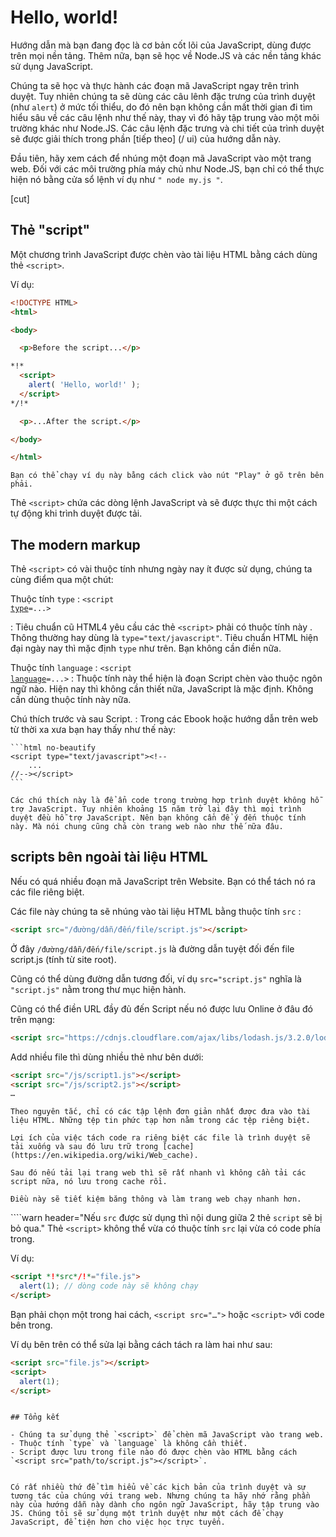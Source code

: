 # Hello, world!

Hướng dẫn mà bạn đang đọc là cơ bản cốt lõi của JavaScript, dùng được trên mọi nền tảng. Thêm nữa, bạn sẽ học về Node.JS và các nền tảng khác sử dụng JavaScript.

Chúng ta sẽ học và thực hành các đoạn mã JavaScript ngay trên trình duyệt. Tuy nhiên chúng ta sẽ dùng các câu lênh đặc trưng của trình duyệt (như `alert`) ở mức tối thiểu, do đó nên bạn không cần mất thời gian đi tìm hiểu sâu về các câu lệnh như thế này, thay vì đó hãy tập trung vào một môi trường khác như Node.JS. Các câu lệnh đặc trưng và chi tiết của trình duyệt sẽ được giải thích trong phần [tiếp theo] (/ ui) của hướng dẫn này.

Đầu tiên, hãy xem cách để nhúng một đoạn mã JavaScript vào một trang web. Đối với các môi trường phía máy chủ như Node.JS, bạn chỉ có thể thực hiện nó bằng cửa sổ lệnh ví dụ như `" node my.js "`.


[cut]

## Thẻ "script"

Một chương trình JavaScript được chèn vào tài liệu HTML bằng cách dùng thẻ `<script>`.

Ví dụ:

```html run height=100
<!DOCTYPE HTML>
<html>

<body>

  <p>Before the script...</p>

*!*
  <script>
    alert( 'Hello, world!' );
  </script>
*/!*

  <p>...After the script.</p>

</body>

</html>
```

```online
Bạn có thể chạy ví dụ này bằng cách click vào nút "Play" ở gõ trên bên phải.
```

Thẻ `<script>` chứa các dòng lệnh JavaScript và sẽ được thực thi một cách tự động khi trình duyệt được tải.


## The modern markup

Thẻ `<script>` có vài thuộc tính nhưng ngày nay ít được sử dụng, chúng ta cùng điểm qua một chút:

 Thuộc tính `type` : <code>&lt;script <u>type</u>=...&gt;</code>

 : Tiêu chuẩn cũ HTML4 yêu cầu các thẻ `<script>` phải có thuộc tính này . Thông thường hay dùng là `type="text/javascript"`. Tiêu chuẩn HTML hiện đại ngày nay thì mặc định `type` như trên. Bạn không cần điền nữa.

 Thuộc tính `language` : <code>&lt;script <u>language</u>=...&gt;</code>
  : Thuộc tính này thể hiện là đoạn Script chèn vào thuộc ngôn ngữ nào. Hiện nay thì không cần thiết nữa, JavaScript là mặc định. Không cần dùng thuộc tính này nữa.

Chú thích trước và sau Script.
: Trong các Ebook hoặc hướng dẫn trên web từ thời xa xưa bạn hay thấy như thế này:

    ```html no-beautify
    <script type="text/javascript"><!--
        ...
    //--></script>
    ```

    Các chú thích này là để ẩn code trong trường hợp trình duyệt không hỗ trợ JavaScript. Tuy nhiên khoảng 15 năm trở lại đây thì mọi trình duyệt đều hỗ trợ JavaScript. Nên bạn không cần để ý đến thuộc tính này. Mà nói chung cũng chả còn trang web nào như thế nữa đâu.


## scripts bên ngoài tài liệu HTML

Nếu có quá nhiều đoạn mã JavaScript trên Website. Bạn có thể tách nó ra các file riêng biệt.

Các file này chúng ta sẽ nhúng vào tài liệu HTML bằng thuộc tính `src` :

```html
<script src="/đường/dẫn/đến/file/script.js"></script>
```

Ở đây `/đường/dẫn/đến/file/script.js` là đường dẫn tuyệt đối đến file script.js (tính từ site root).

Cũng có thể dùng đường dẫn tương đối, ví dụ `src="script.js"` nghĩa là `"script.js"` nằm trong thư mục hiện hành.

Cũng có thể điền URL đầy đủ đến Script nếu nó được lưu Online ở đâu đó trên mạng:

```html
<script src="https://cdnjs.cloudflare.com/ajax/libs/lodash.js/3.2.0/lodash.js"></script>
```

Add nhiều file thì dùng nhiều thẻ như bên dưới:

```html
<script src="/js/script1.js"></script>
<script src="/js/script2.js"></script>
…
```

```smart
Theo nguyên tắc, chỉ có các tập lệnh đơn giản nhất được đưa vào tài liệu HTML. Những tệp tin phức tạp hơn nằm trong các tệp riêng biệt.

Lợi ích của việc tách code ra riêng biệt các file là trình duyệt sẽ tải xuống và sau đó lưu trữ trong [cache](https://en.wikipedia.org/wiki/Web_cache). 

Sau đó nếu tải lại trang web thì sẽ rất nhanh vì không cần tải các script nữa, nó lưu trong cache rồi.

Điều này sẽ tiết kiệm băng thông và làm trang web chạy nhanh hơn.
```

````warn header="Nếu `src` được sử dụng thì nội dung giữa 2 thẻ `script` sẽ bị bỏ qua."
Thẻ `<script>` không thể vừa có thuộc tính `src` lại vừa có code phía trong.

Ví dụ:

```html
<script *!*src*/!*="file.js">
  alert(1); // dòng code này sẽ không chạy
</script>
```

Bạn phải chọn một trong hai cách,  `<script src="…">` hoặc `<script>` với code bên trong.

Ví dụ bên trên có thể sửa lại bằng cách tách ra làm hai như sau:

```html
<script src="file.js"></script>
<script>
  alert(1);
</script>
```
````

## Tổng kết

- Chúng ta sử dụng thẻ `<script>` để chèn mã JavaScript vào trang web.
- Thuộc tính `type` và `language` là không cần thiết.
- Script được lưu trong file nào đó được chèn vào HTML bằng cách `<script src="path/to/script.js"></script>`.


Có rất nhiều thứ để tìm hiểu về các kịch bản của trình duyệt và sự tương tác của chúng với trang web. Nhưng chúng ta hãy nhớ rằng phần này của hướng dẫn này dành cho ngôn ngữ JavaScript, hãy tập trung vào JS. Chúng tôi sẽ sử dụng một trình duyệt như một cách để chạy JavaScript, để tiện hơn cho việc học trực tuyến.
